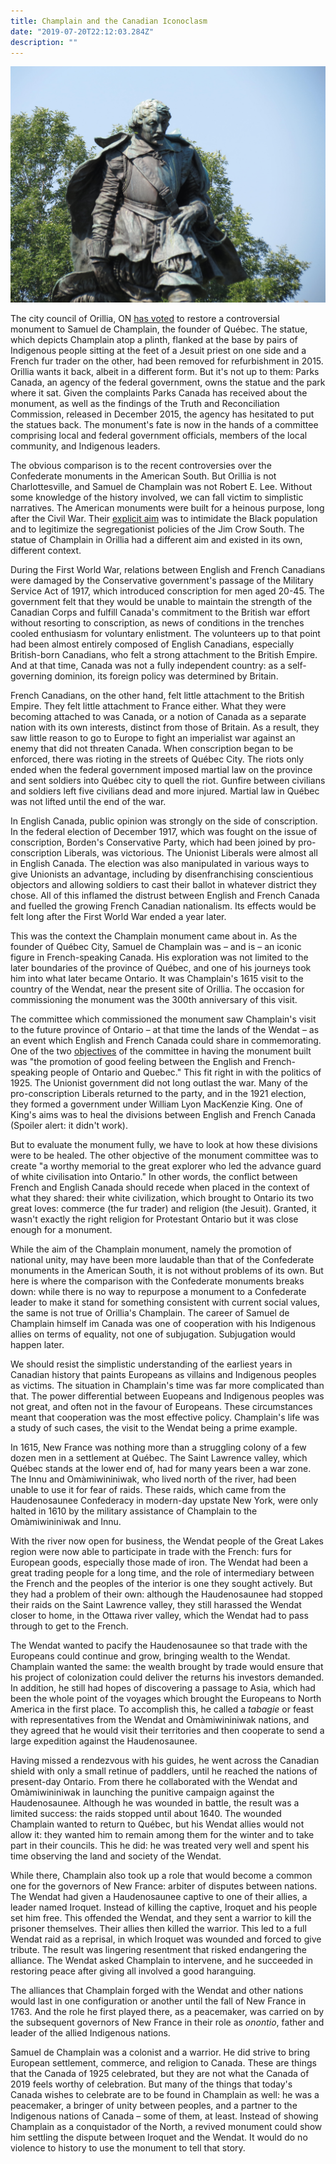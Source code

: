 ```yaml
---
title: Champlain and the Canadian Iconoclasm
date: "2019-07-20T22:12:03.284Z"
description: ""
---
```


![The Champlain Monument][monument]

The city council of Orillia, ON [has voted](https://www.huffingtonpost.ca/entry/orillia-samuel-de-champlain-monument_ca_5d224284e4b01b83473898a1) to restore a controversial monument to Samuel de Champlain, the founder of Québec. The statue, which depicts Champlain atop a plinth, flanked at the base by pairs of Indigenous people sitting at the feet of a Jesuit priest on one side and a French fur trader on the other, had been removed for refurbishment in 2015. Orillia wants it back, albeit in a different form. But it's not up to them: Parks Canada, an agency of the federal government, owns the statue and the park where it sat. Given the complaints Parks Canada has received about the monument, as well as the findings of the Truth and Reconciliation Commission, released in December 2015, the agency has hesitated to put the statues back. The monument's fate is now in the hands of a committee comprising local and federal government officials, members of the local community, and Indigenous leaders.

The obvious comparison is to the recent controversies over the Confederate monuments in the American South. But Orillia is not Charlottesville, and Samuel de Champlain was not Robert E. Lee. Without some knowledge of the history involved, we can fall victim to simplistic narratives. The American monuments were built for a heinous purpose, long after the Civil War. Their [explicit aim](https://www.heraldsun.com/news/local/counties/durham-county/article167619947.html) was to intimidate the Black population and to legitimize the segregationist policies of the Jim Crow South. The statue of Champlain in Orillia had a different aim and existed in its own, different context.

During the First World War, relations between English and French Canadians were damaged by the Conservative government's passage of the Military Service Act of 1917, which introduced conscription for men aged 20-45. The government felt that they would be unable to maintain the strength of the Canadian Corps and fulfill Canada's commitment to the British war effort without resorting to conscription, as news of conditions in the trenches cooled enthusiasm for voluntary enlistment. The volunteers up to that point had been almost entirely composed of English Canadians, especially British-born Canadians, who felt a strong attachment to the British Empire. And at that time, Canada was not a fully independent country: as a self-governing dominion, its foreign policy was determined by Britain.

French Canadians, on the other hand, felt little attachment to the British Empire. They felt little attachment to France either. What they were becoming attached to was Canada, or a notion of Canada as a separate nation with its own interests, distinct from those of Britain. As a result, they saw little reason to go to Europe to fight an imperialist war against an enemy that did not threaten Canada. When conscription began to be enforced, there was rioting in the streets of Québec City. The riots only ended when the federal government imposed martial law on the province and sent soldiers into Québec city to quell the riot. Gunfire between civilians and soldiers left five civilians dead and more injured. Martial law in Québec was not lifted until the end of the war.

In English Canada, public opinion was strongly on the side of conscription. In the federal election of December 1917, which was fought on the issue of conscription, Borden's Conservative Party, which had been joined by pro-conscription Liberals, was victorious. The Unionist Liberals were almost all in English Canada. The election was also manipulated in various ways to give Unionists an advantage, including by disenfranchising conscientious objectors and allowing soldiers to cast their ballot in whatever district they chose. All of this inflamed the distrust between English and French Canada and fuelled the growing French Canadian nationalism. Its effects would be felt long after the First World War ended a year later.

This was the context the Champlain monument came about in. As the founder of Québec City, Samuel de Champlain was – and is – an iconic figure in French-speaking Canada. His exploration was not limited to the later boundaries of the province of Québec, and one of his journeys took him into what later became Ontario. It was Champlain's 1615 visit to the country of the Wendat, near the present site of Orillia. The occasion for commissioning the monument was the 300th anniversary of this visit.

The committee which commissioned the monument saw Champlain's visit to the future province of Ontario – at that time the lands of the Wendat – as an event which English and French Canada could share in commemorating. One of the two [objectives](https://www.orillia.ca/en/visiting/resources/1925-Champlain-Monument-Unveiling.pdf) of the committee in having the monument built was "the promotion of good feeling between the English and French-speaking people of Ontario and Quebec." This fit right in with the politics of 1925. The Unionist government did not long outlast the war. Many of the pro-conscription Liberals returned to the party, and in the 1921 election, they formed a government under William Lyon MacKenzie King. One of King's aims was to heal the divisions between English and French Canada (Spoiler alert: it didn't work).

But to evaluate the monument fully, we have to look at how these divisions were to be healed. The other objective of the monument committee was to create "a worthy memorial to the great explorer who led the advance guard of white civilisation into Ontario." In other words, the conflict between French and English Canada should recede when placed in the context of what they shared: their white civilization, which brought to Ontario its two great loves: commerce (the fur trader) and religion (the Jesuit). Granted, it wasn't exactly the right religion for Protestant Ontario but it was close enough for a monument.

While the aim of the Champlain monument, namely the promotion of national unity, may have been more laudable than that of the Confederate monuments in the American South,  it is not without problems of its own. But here is where the comparison with the Confederate monuments breaks down: while there is no way to repurpose a monument to a Confederate leader to make it stand for something consistent with current social values, the same is not true of Orillia's Champlain. The career of Samuel de Champlain himself im Canada was one of cooperation with his Indigenous allies on terms of equality, not one of subjugation. Subjugation would happen later.

We should resist the simplistic understanding of the earliest years in Canadian history that paints Europeans as villains and Indigenous peoples as victims. The situation in Champlain's time was far more complicated than that. The power differential between Euopeans and Indigenous peoples was not great, and often not in the favour of Europeans. These circumstances meant that cooperation was the most effective policy. Champlain's life was a study of such cases, the visit to the Wendat being a prime example.

In 1615, New France was nothing more than a struggling colony of a few dozen men in a settlement at Québec. The Saint Lawrence valley, which Québec stands at the lower end of, had for many years been a war zone. The Innu and Omàmiwininiwak, who lived north of the river, had been unable to use it for fear of raids. These raids, which came from the Haudenosaunee Confederacy in modern-day upstate New York, were only halted in 1610 by the military assistance of Champlain to the Omàmiwininiwak and Innu.

With the river now open for business, the Wendat people of the Great Lakes region were now able to participate in trade with the French: furs for European goods, especially those made of iron. The Wendat had been a great trading people for a long time, and the role of intermediary between the French and the peoples of the interior is one they sought actively. But they had a problem of their own: although the Haudenosaunee had stopped their raids on the Saint Lawrence valley, they still harassed the Wendat closer to home, in the Ottawa river valley, which the Wendat had to pass through to get to the French.

The Wendat wanted to pacify the Haudenosaunee so that trade with the Europeans could continue and grow, bringing wealth to the Wendat. Champlain wanted the same: the wealth brought by trade would ensure that his project of colonization could deliver the returns his investors demanded. In addition, he still had hopes of discovering a passage to Asia, which had been the whole point of the voyages which brought the Europeans to North America in the first place. To accomplish this, he called a *tabagie* or feast with representatives from the Wendat and Omàmiwininiwak nations, and they agreed that he would visit their territories and then cooperate to send a large expedition against the Haudenosaunee.

Having missed a rendezvous with his guides, he went across the Canadian shield with only a small retinue of paddlers, until he reached the nations of present-day Ontario. From there he collaborated with the Wendat and Omàmiwininiwak in launching the punitive campaign against the Haudenosaunee. Although he was wounded in battle, the result was a limited success: the raids stopped until about 1640. The wounded Champlain wanted to return to Québec, but his Wendat allies would not allow it: they wanted him to remain among them for the winter and to take part in their councils. This he did: he was treated very well and spent his time observing the land and society of the Wendat.

While there, Champlain also took up a role that would become a common one for the governors of New France: arbiter of disputes between nations. The Wendat had given a Haudenosaunee captive to one of their allies, a leader named Iroquet. Instead of killing the captive, Iroquet and his people set him free. This offended the Wendat, and they sent a warrior to kill the prisoner themselves. Their allies then killed the warrior. This led to a full Wendat raid as a reprisal, in which Iroquet was wounded and forced to give tribute. The result was lingering resentment that risked endangering the alliance. The Wendat asked Champlain to intervene, and he succeeded in restoring peace after giving all involved a good haranguing.

The alliances that Champlain forged with the Wendat and other nations would last in one configuration or another until the fall of New France in 1763. And the role he first played there, as a peacemaker, was carried on by the subsequent governors of New France in their role as *onontio*, father and leader of the allied Indigenous nations.

Samuel de Champlain was a colonist and a warrior. He did strive to bring European settlement, commerce, and religion to Canada. These are things that the Canada of 1925 celebrated, but they are not what the Canada of 2019 feels worthy of celebration. But many of the things that today's Canada wishes to celebrate are to be found in Champlain as well: he was a peacemaker, a bringer of unity between peoples, and a partner to the Indigenous nations of Canada – some of them, at least. Instead of showing Champlain as a conquistador of the North, a revived monument could show him settling the dispute between Iroquet and the Wendat. It would do no violence to history to use the monument to tell that story.

[monument]: ./monument.jpg
